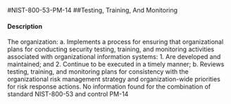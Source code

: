 #NIST-800-53-PM-14
##Testing, Training, And Monitoring
#### Description
The organization:
  a.  Implements a process for ensuring that organizational plans for conducting security testing, training, and monitoring activities associated with organizational information systems:
    1.  Are developed and maintained; and
    2.  Continue to be executed in a timely manner;
  b.  Reviews testing, training, and monitoring plans for consistency with the organizational risk management strategy and organization-wide priorities for risk response actions.
No information found for the combination of standard NIST-800-53 and control PM-14
